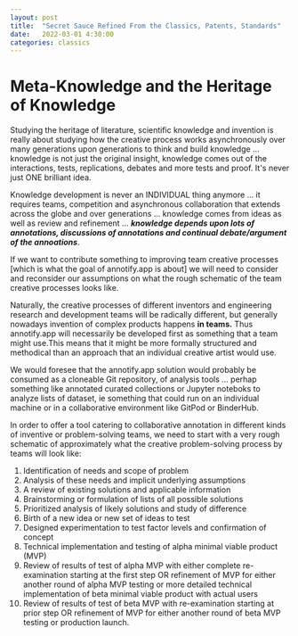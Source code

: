 ```yaml
---
layout: post
title:  "Secret Sauce Refined From the Classics, Patents, Standards"
date:   2022-03-01 4:30:00
categories: classics
---
```



# Meta-Knowledge and the Heritage of Knowledge

Studying the heritage of literature, scientific knowledge and invention is really about studying how the creative process works asynchronously over many generations upon generations to think and build knowledge ... knowledge is not just the original insight, knowledge comes out of the interactions, tests, replications, debates and more tests and proof. It's never just ONE brilliant idea. 

Knowledge development is never an INDIVIDUAL thing anymore ... it requires teams, competition and asynchronous collaboration that extends across the globe and over generations ... knowledge comes from ideas as well as review and refinement ... ***knowledge depends upon lots of annotations, discussions of annotations and continual debate/argument of the annoations***.

If we want to contribute something to improving team creative processes [which is what the goal of annotify.app is about] we will need to consider and reconsider our assumptions on what the rough schematic of the team creative processes looks like.

Naturally, the creative processes of different inventors and engineering research and development teams will be radically different, but generally nowadays invention of complex products happens **in teams.**  Thus annotify.app will necessarily be developed first as something that a team might use.This means that it might be more formally structured and methodical than an approach that an individual creative artist would use. 

We would foresee that the annotify.app solution would probably be consumed as a cloneable Git repository, of analysis tools ... perhap something like annotated curated collections or Jupyter noteboks to analyze lists of dataset, ie something that could run on an individual machine or in a collaborative environment like GitPod or BinderHub.

In order to offer a tool catering to collaborative annotation in different kinds of inventive or problem-solving teams, we need to start with a very rough schematic of approximately what the creative problem-solving process by teams will look like:

1) Identification of needs and scope of problem
2) Analysis of these needs and implicit underlying assumptions
3) A review of existing solutions and applicable information
4) Brainstorming or formulation of lists of all possible solutions
5) Prioritized analysis of likely solutions and study of difference
6) Birth of a new idea or new set of ideas to test
7) Designed experimentation to test factor levels and confirmation of concept
8) Technical implementation and testing of alpha minimal viable product (MVP)
9) Review of results of test of alpha MVP with either complete re-examination starting at the first step OR refinement of MVP for either another round of alpha MVP testing or more detailed technical implementation of beta minimal viable product with actual users
10) Review of results of test of beta MVP with re-examination starting at prior step OR refinement of MVP for either another round of beta MVP testing or production launch.  
